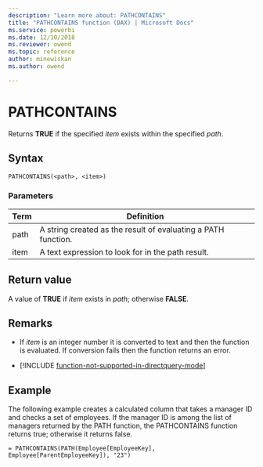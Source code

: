 ```yaml
---
description: "Learn more about: PATHCONTAINS"
title: "PATHCONTAINS function (DAX) | Microsoft Docs"
ms.service: powerbi 
ms.date: 12/10/2018
ms.reviewer: owend
ms.topic: reference
author: minewiskan
ms.author: owend

---
```

# PATHCONTAINS

Returns **TRUE** if the specified *item* exists within the specified *path*.  
  
## Syntax  
  
```dax
PATHCONTAINS(<path>, <item>)  
```
  
### Parameters

|Term|Definition|  
|--------|--------------|  
|  path  | A string created as the result of evaluating a PATH function.  |  
| item |  A text expression to look for in the path result.  |

## Return value

A value of **TRUE** if *item* exists in *path*; otherwise **FALSE**.  
  
## Remarks

- If *item* is an integer number it is converted to text and then the function is evaluated. If conversion fails then the function returns an error.  
  
- [!INCLUDE [function-not-supported-in-directquery-mode](includes/function-not-supported-in-directquery-mode.md)]
  
## Example

The following example creates a calculated column that takes a manager ID and checks a set of employees. If the manager ID is among the list of managers returned by the PATH function, the PATHCONTAINS function returns true; otherwise it returns false.  
  
```dax
= PATHCONTAINS(PATH(Employee[EmployeeKey], Employee[ParentEmployeeKey]), "23")  
```
